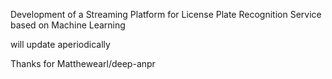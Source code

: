Development of a Streaming Platform for License Plate Recognition Service based on Machine Learning


will update aperiodically


Thanks for Matthewearl/deep-anpr
